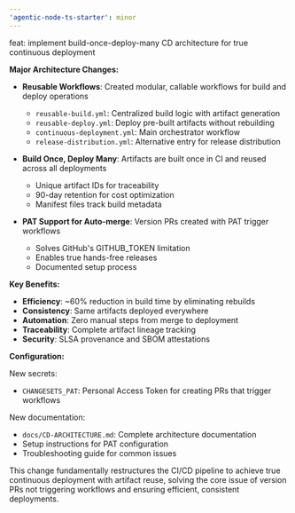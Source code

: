 ```yaml
---
'agentic-node-ts-starter': minor
---
```


feat: implement build-once-deploy-many CD architecture for true continuous deployment

**Major Architecture Changes:**

- **Reusable Workflows**: Created modular, callable workflows for build and deploy operations
  - `reusable-build.yml`: Centralized build logic with artifact generation
  - `reusable-deploy.yml`: Deploy pre-built artifacts without rebuilding
  - `continuous-deployment.yml`: Main orchestrator workflow
  - `release-distribution.yml`: Alternative entry for release distribution

- **Build Once, Deploy Many**: Artifacts are built once in CI and reused across all deployments
  - Unique artifact IDs for traceability
  - 90-day retention for cost optimization
  - Manifest files track build metadata

- **PAT Support for Auto-merge**: Version PRs created with PAT trigger workflows
  - Solves GitHub's GITHUB_TOKEN limitation
  - Enables true hands-free releases
  - Documented setup process

**Key Benefits:**

- **Efficiency**: ~60% reduction in build time by eliminating rebuilds
- **Consistency**: Same artifacts deployed everywhere
- **Automation**: Zero manual steps from merge to deployment
- **Traceability**: Complete artifact lineage tracking
- **Security**: SLSA provenance and SBOM attestations

**Configuration:**

New secrets:

- `CHANGESETS_PAT`: Personal Access Token for creating PRs that trigger workflows

New documentation:

- `docs/CD-ARCHITECTURE.md`: Complete architecture documentation
- Setup instructions for PAT configuration
- Troubleshooting guide for common issues

This change fundamentally restructures the CI/CD pipeline to achieve true continuous deployment with artifact reuse, solving the core issue of version PRs not triggering workflows and ensuring efficient, consistent deployments.
